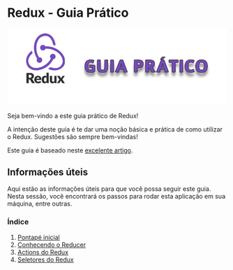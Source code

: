 # Redux - Guia Prático

![Image of Redux logo](/assets/images/guia-pratico.png)

Seja bem-vindo a este guia prático de Redux!

A intenção deste guia é te dar uma noção básica e prática de como utilizar o Redux. Sugestões são sempre bem-vindas!

Este guia é baseado neste [excelente artigo](https://www.robinwieruch.de/react-redux-tutorial).

## Informações úteis

Aqui estão as informações úteis para que você possa seguir este guia. Nesta sessão, você encontrará os passos para rodar esta aplicação em sua máquina, entre outras.

### Índice

1. [Pontapé inicial](/sections/pontapeinicial/react-components.md)
2. [Conhecendo o Reducer](/sections/conhecendoreducer/conhecendo-reducer.md)
3. [Actions do Redux](/sections/reduxactions/redux-actions.md)
4. [Seletores do Redux](/sections/seletoresredux/seletores-redux.md)
